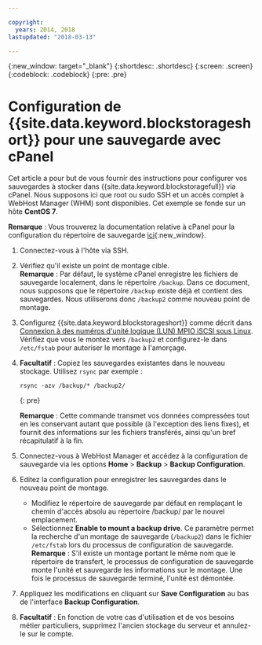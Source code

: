 ```yaml
---

copyright:
  years: 2014, 2018
lastupdated: "2018-03-13"

---
```

{:new_window: target="_blank"}
{:shortdesc: .shortdesc}
{:screen: .screen}
{:codeblock: .codeblock}
{:pre: .pre}
 
# Configuration de {{site.data.keyword.blockstorageshort}} pour une sauvegarde avec cPanel

Cet article a pour but de vous fournir des instructions pour configurer vos sauvegardes à stocker dans {{site.data.keyword.blockstoragefull}} via cPanel. Nous supposons ici que root ou sudo SSH et un accès complet à WebHost Manager (WHM) sont disponibles. Cet exemple se fonde sur un hôte **CentOS 7**. 

**Remarque** : Vous trouverez la documentation relative à cPanel pour la configuration du répertoire de sauvegarde [ici](https://docs.cpanel.net/display/68Docs/Backup+Configuration#BackupConfiguration-ConfigureBackupDirectory){:new_window}. 

1. Connectez-vous à l'hôte via SSH. 

2. Vérifiez qu'il existe un point de montage cible. <br />
   **Remarque** : Par défaut, le système cPanel enregistre les fichiers de sauvegarde localement, dans le répertoire `/backup`. Dans ce document, nous supposons que le répertoire `/backup` existe déjà et contient des sauvegardes. Nous utiliserons donc `/backup2` comme nouveau point de montage. 
   
3. Configurez {{site.data.keyword.blockstorageshort}} comme décrit dans [Connexion à des numéros d'unité logique (LUN) MPIO iSCSI sous Linux](accessing_block_storage_linux.html). Vérifiez que vous le montez vers `/backup2` et configurez-le dans `/etc/fstab` pour autoriser le montage à l'amorçage. 

4. **Facultatif** : Copiez les sauvegardes existantes dans le nouveau stockage. Utilisez `rsync` par exemple :
   ```
   rsync -azv /backup/* /backup2/
   ```
   {: pre}
    
    **Remarque** : Cette commande transmet vos données compressées tout en les conservant autant que possible (à l'exception des liens fixes), et fournit des informations sur les fichiers transférés, ainsi qu'un bref récapitulatif à la fin. 
    
5.  Connectez-vous à WebHost Manager et accédez à la configuration de sauvegarde via les options **Home** > **Backup** > **Backup Configuration**. 

6.  Editez la configuration pour enregistrer les sauvegardes dans le nouveau point de montage.  
    - Modifiez le répertoire de sauvegarde par défaut en remplaçant le chemin d'accès absolu au répertoire /backup/ par le nouvel emplacement.  
    - Sélectionnez **Enable to mount a backup drive**. Ce paramètre permet la recherche d'un montage de sauvegarde (`/backup2`) dans le fichier `/etc/fstab` lors du processus de configuration de sauvegarde. <br /> **Remarque** : S'il existe un montage portant le même nom que le répertoire de transfert, le processus de configuration de sauvegarde monte l'unité et sauvegarde les informations sur le montage. Une fois le processus de sauvegarde terminé, l'unité est démontée.  

7. Appliquez les modifications en cliquant sur **Save Configuration** au bas de l'interface **Backup Configuration**. 

8. **Facultatif** : En fonction de votre cas d'utilisation et de vos besoins métier particuliers, supprimez l'ancien stockage du serveur et annulez-le sur le compte. 

